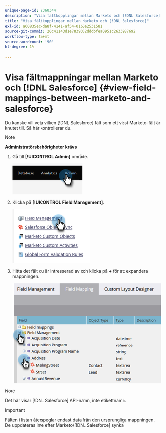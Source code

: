 ```yaml
---
unique-page-id: 2360344
description: "Visa fältkopplingar mellan Marketo och [!DNL Salesforce] - Marketo Docs - produktdokumentation"
title: "Visa fältkopplingar mellan Marketo och [!DNL Salesforce]"
exl-id: a60835ec-da8f-4141-af54-0160e2531581
source-git-commit: 20c41143d1e7839352dddbfea0951c2633987692
workflow-type: tm+mt
source-wordcount: '90'
ht-degree: 1%

---
```


# Visa fältmappningar mellan Marketo och [!DNL Salesforce] {#view-field-mappings-between-marketo-and-salesforce}

Du kanske vill veta vilken [!DNL Salesforce] fält som ett visst Marketo-fält är knutet till. Så här kontrollerar du.

>[!NOTE]
>
>**Administratörsbehörigheter krävs**

1. Gå till **[!UICONTROL Admin]** område.

   ![](assets/view-field-mappings-between-marketo-and-salesforce-1.png)

1. Klicka på **[!UICONTROL Field Management]**.

   ![](assets/view-field-mappings-between-marketo-and-salesforce-2.png)

1. Hitta det fält du är intresserad av och klicka på **+** för att expandera mappningen.

   ![](assets/view-field-mappings-between-marketo-and-salesforce-3.png)

>[!NOTE]
>
>Det här visar [!DNL Salesforce] API-namn, inte etikettnamn.

>[!IMPORTANT]
>
>Fälten i listan återspeglar endast data från den ursprungliga mappningen. De uppdateras inte efter Marketo/[!DNL Salesforce] synka.
